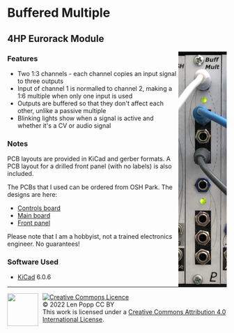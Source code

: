 # Buffered Multiple

## 4HP Eurorack Module

<img src="Buff-Mult.jpg" style="float:right">

### Features
- Two 1:3 channels - each channel copies an input signal to three outputs
- Input of channel 1 is normalled to channel 2, making a 1:6 multiple when only one input is used
- Outputs are buffered so that they don't affect each other, unlike a passive multiple
- Blinking lights show when a signal is active and whether it's a CV or audio signal

### Notes
PCB layouts are provided in KiCad and gerber formats. A PCB layout for a drilled front panel (with no labels) is also included.

The PCBs that I used can be ordered from OSH Park. The designs are here:
- [Controls board](https://oshpark.com/shared_projects/ZccsRBLi)
- [Main board](https://oshpark.com/shared_projects/PCOUsyZn)
- [Front panel](https://oshpark.com/shared_projects/exBVN6kN)

Please note that I am a hobbyist, not a trained electronics engineer. No guarantees!

### Software Used

* [KiCad](https://www.kicad.org/) 6.0.6

<hr /><div><div style="float:left; padding-right:10px;"><img src="https://i0.wp.com/www.oshwa.org/wp-content/uploads/2014/03/oshw-logo-100-px.png" width=71 height=75 /></div><div style="xfloat:left; padding-left:10px;"><a rel="license" href="http://creativecommons.org/licenses/by/4.0/"><img alt="Creative Commons Licence" style="border-width:0;" src="https://i.creativecommons.org/l/by/4.0/88x31.png" /></a><br />© 2022 Len Popp CC BY<br />This work is licensed under a <a rel="license" href="http://creativecommons.org/licenses/by/4.0/">Creative Commons Attribution 4.0 International License</a>.</div></div>